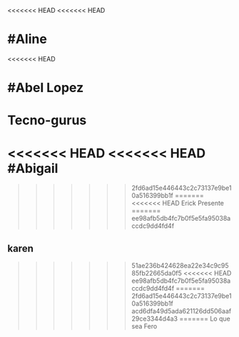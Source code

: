 <<<<<<< HEAD
<<<<<<< HEAD

#Aline
=======
<<<<<<< HEAD


#Abel Lopez 
=======
# Tecno-gurus
<<<<<<< HEAD
<<<<<<< HEAD
#Abigail 
=======
>>>>>>> 2fd6ad15e446443c2c73137e9be10a516399bb1f
=======
<<<<<<< HEAD
Erick Presente
=======
>>>>>>> ee98afb5db4fc7b0f5e5fa95038accdc9dd4fd4f
## karen
>>>>>>> 51ae236b424628ea22e34c9c9585fb22665da0f5
<<<<<<< HEAD
>>>>>>> ee98afb5db4fc7b0f5e5fa95038accdc9dd4fd4f
=======
>>>>>>> 2fd6ad15e446443c2c73137e9be10a516399bb1f
>>>>>>> acd6dfa49d5ada621126dd506aaf29ce3344d4a3
=======
Lo que sea
>>>>>>> Fero

